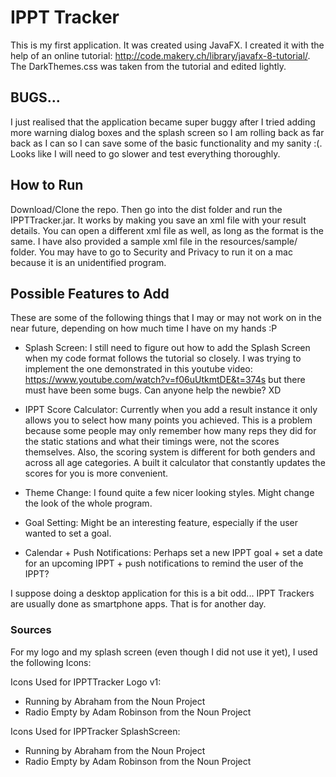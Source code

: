 # IPPT Tracker
This is my first application. It was created using JavaFX. I created it with the help of an online tutorial: http://code.makery.ch/library/javafx-8-tutorial/. The DarkThemes.css was taken from the tutorial and edited lightly.

## BUGS...
I just realised that the application became super buggy after I tried adding more warning dialog boxes and the splash screen so I am rolling back as far back as I can so I can save some of the basic functionality and my sanity :(. Looks like I will need to go slower and test everything thoroughly.

## How to Run
Download/Clone the repo. Then go into the dist folder and run the IPPTTracker.jar. It works by making you save an xml file with your result details. You can open a different xml file as well, as long as the format is the same. I have also provided a sample xml file in the resources/sample/ folder. You may have to go to Security and Privacy to run it on a mac because it is an unidentified program.

## Possible Features to Add
These are some of the following things that I may or may not work on in the near future, depending on how much time I have on my hands :P
- Splash Screen: I still need to figure out how to add the Splash Screen when my code format follows the tutorial so closely. I was trying to implement the one demonstrated in this youtube video: https://www.youtube.com/watch?v=f06uUtkmtDE&t=374s but there must have been some bugs. Can anyone help the newbie? XD

- IPPT Score Calculator: Currently when you add a result instance it only allows you to select how many points you achieved. This is a problem because some people may only remember how many reps they did for the static stations and what their timings were, not the scores themselves. Also, the scoring system is different for both genders and across all age categories. A built it calculator that constantly updates the scores for you is more convenient.

- Theme Change: I found quite a few nicer looking styles. Might change the look of the whole program.

- Goal Setting: Might be an interesting feature, especially if the user wanted to set a goal.

- Calendar + Push Notifications: Perhaps set a new IPPT goal + set a date for an upcoming IPPT + push notifications to remind the user of the IPPT?

I suppose doing a desktop application for this is a bit odd... IPPT Trackers are usually done as smartphone apps. That is for another day.

### Sources
For my logo and my splash screen (even though I did not use it yet), I used the following Icons:

Icons Used for IPPTTracker Logo v1:
- Running by Abraham from the Noun Project
- Radio Empty by Adam Robinson from the Noun Project

Icons Used for IPPTracker SplashScreen:
- Running by Abraham from the Noun Project
- Radio Empty by Adam Robinson from the Noun Project
